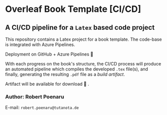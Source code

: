 # Overleaf Book Template [CI/CD]

## A CI/CD pipeline for a `Latex` based code project

This repository contains a Latex project for a book template. The code-base is integrated with Azure Pipelines. 

Deployment on GitHub + Azure Pipelines 🚀

With each progress on the book's structure, the CI/CD process will produce an automated pipeline which compiles the developed `.tex` file(s), and finally, generating the resulting `.pdf` file as a *build artifact*.

Artifact will be available for download 📄 .

### Author: Robert Poenaru

E-mail: `robert.poenaru@tutanota.de`